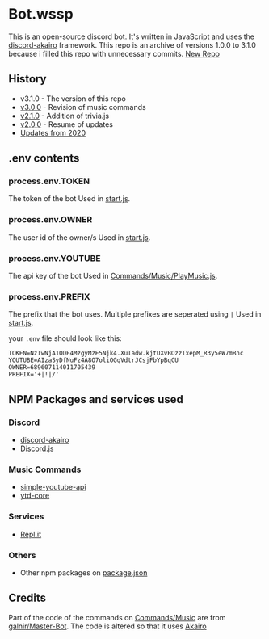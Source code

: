# Bot.wssp

This is an open-source discord bot. It's written in JavaScript and uses the [discord-akairo](https://discord-akairo.github.io/#/) framework.
This repo is an archive of versions 1.0.0 to 3.1.0 because i filled this repo with unnecessary commits.
[New Repo](https://github.com/ywssp/bot.wssp)

## History
- v3.1.0 - The version of this repo
- [v3.0.0](https://github.com/ywssp/bot.wssp-archive/tree/13d7411a923f60e90ecf37a5d7b3e50f300bd6f7) - Revision of music commands
- [v2.1.0](https://github.com/ywssp/bot.wssp-archive/tree/eddb49ab5ab7e3147d912d2dac27f9bfccd1d374) - Addition of trivia.js
- [v2.0.0](https://github.com/ywssp/bot.wssp-archive/tree/8a25d7656d77c06e28a3df23f677fa031c2d7fec) - Resume of updates
- [Updates from 2020](https://github.com/ywssp/bot.wssp-archive/commits/stable?after=07157282b09c39dbec6e1fc92454ee641af46aaa+955&branch=stable)

## .env contents

### process.env.TOKEN

The token of the bot
Used in [start.js](start.js).

### process.env.OWNER

The user id of the owner/s
Used in [start.js](start.js).

### process.env.YOUTUBE

The api key of the bot
Used in [Commands/Music/PlayMusic.js](./Commands/Music/PlayMusic.js).

### process.env.PREFIX

The prefix that the bot uses. Multiple prefixes are seperated using `|`
Used in [start.js](start.js).

your `.env` file should look like this:

```shell
TOKEN=NzIwNjA1ODE4MzgyMzE5Njk4.XuIadw.kjtUXvBOzzTxepM_R3y5eW7mBnc
YOUTUBE=AIzaSyDfNuFz4A8O7oliOGqVdtrJCsjFbYpBqCU
OWNER=689607114011705439
PREFIX='+|!|/'
```

## NPM Packages and services used

### Discord

-   [discord-akairo](https://discord-akairo.github.io/#/)
-   [Discord.js](https://discord.js.org/#/)

### Music Commands

-   [simple-youtube-api](https://www.npmjs.com/package/simple-youtube-api)
-   [ytd-core](https://www.npmjs.com/package/ytdl-core)

### Services

-   [Repl.it](https://repl.it/)

### Others

-   Other npm packages on [package.json](package.json)

## Credits

Part of the code of the commands on [Commands/Music](./Commands/Music/) are from [galnir/Master-Bot](https://github.com/galnir/Master-Bot). The code is altered so that it uses [Akairo](https://discord-akairo.github.io/#/)
